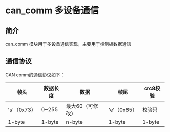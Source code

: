 # can_comm 多设备通信

## 简介

can_comm 模块用于多设备通信实现，主要用于控制板数据通信

## 通信协议

CAN comm的通信协议如下：

| 帧头        | 数据长度 | 数据             | 帧尾        |  crc8校验 |
| ----------- | -------- | ---------------- | -------- | ----------- |
| 's'（0x73） | 0~255    | 最大60（可修改） | 'e'（0x65） |  校验码   |
| 1-byte      | 1-byte   | n-byte           | 1-byte   | 1-byte      |